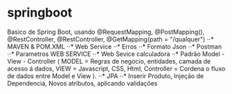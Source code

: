 # springboot
Basico de Spring Boot, usando @RequestMapping, @PostMapping(), @RestController, @RestController, @GetMapping(path = "/qualquer")
⋅⋅* MAVEN & POM.XML
⋅⋅* Web Service
⋅⋅* Erros
⋅⋅* Formato Json
⋅⋅* Postman
⋅⋅* Parametros WEB SERVICE
⋅⋅* Web Sevice calculadora
⋅⋅* Padrão Model - View - Controller ( MODEL = Regras de negocio, entidades, camada de acesso á dados, VIEW = Javascript, CSS, Html, Controller = Cordena o fluxo de dados entre Model e View ).
⋅⋅* JPA
⋅⋅* Inserir Produto, Injeção de Dependencia, Novos atributos, aplicando validações
